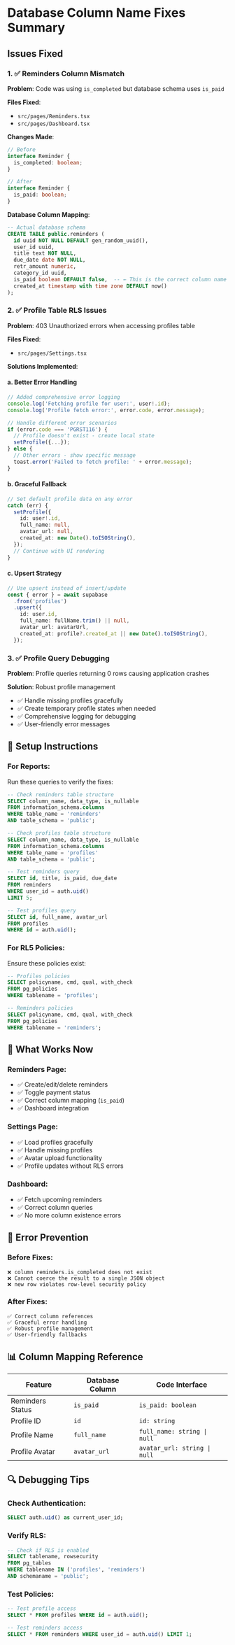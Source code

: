 # Database Column Name Fixes Summary

## Issues Fixed

### 1. ✅ Reminders Column Mismatch
**Problem**: Code was using `is_completed` but database schema uses `is_paid`

**Files Fixed**:
- `src/pages/Reminders.tsx`
- `src/pages/Dashboard.tsx`

**Changes Made**:
```typescript
// Before
interface Reminder {
  is_completed: boolean;
}

// After  
interface Reminder {
  is_paid: boolean;
}
```

**Database Column Mapping**:
```sql
-- Actual database schema
CREATE TABLE public.reminders (
  id uuid NOT NULL DEFAULT gen_random_uuid(),
  user_id uuid,
  title text NOT NULL,
  due_date date NOT NULL,
  retr_amount numeric,
  category_id uuid,
  is_paid boolean DEFAULT false,  -- ← This is the correct column name
  created_at timestamp with time zone DEFAULT now()
);
```

### 2. ✅ Profile Table RLS Issues
**Problem**: 403 Unauthorized errors when accessing profiles table

**Files Fixed**:
- `src/pages/Settings.tsx`

**Solutions Implemented**:

#### a. Better Error Handling
```typescript
// Added comprehensive error logging
console.log('Fetching profile for user:', user!.id);
console.log('Profile fetch error:', error.code, error.message);

// Handle different error scenarios
if (error.code === 'PGRST116') {
  // Profile doesn't exist - create local state
  setProfile({...});
} else {
  // Other errors - show specific message
  toast.error('Failed to fetch profile: ' + error.message);
}
```

#### b. Graceful Fallback
```typescript
// Set default profile data on any error
catch (err) {
  setProfile({
    id: user!.id,
    full_name: null,
    avatar_url: null,
    created_at: new Date().toISOString(),
  });
  // Continue with UI rendering
}
```

#### c. Upsert Strategy
```typescript
// Use upsert instead of insert/update
const { error } = await supabase
  .from('profiles')
  .upsert({
    id: user.id,
    full_name: fullName.trim() || null,
    avatar_url: avatarUrl,
    created_at: profile?.created_at || new Date().toISOString(),
  });
```

### 3. ✅ Profile Query Debugging
**Problem**: Profile queries returning 0 rows causing application crashes

**Solution**: Robust profile management
- ✅ Handle missing profiles gracefully
- ✅ Create temporary profile states when needed
- ✅ Comprehensive logging for debugging
- ✅ User-friendly error messages

## 🚀 Setup Instructions

### For Reports:
Run these queries to verify the fixes:

```sql
-- Check reminders table structure
SELECT column_name, data_type, is_nullable 
FROM information_schema.columns 
WHERE table_name = 'reminders' 
AND table_schema = 'public';

-- Check profiles table structure  
SELECT column_name, data_type, is_nullable 
FROM information_schema.columns 
WHERE table_name = 'profiles' 
AND table_schema = 'public';

-- Test reminders query
SELECT id, title, is_paid, due_date 
FROM reminders 
WHERE user_id = auth.uid() 
LIMIT 5;

-- Test profiles query
SELECT id, full_name, avatar_url 
FROM profiles 
WHERE id = auth.uid();
```

### For RL5 Policies:
Ensure these policies exist:

```sql
-- Profiles policies
SELECT policyname, cmd, qual, with_check
FROM pg_policies 
WHERE tablename = 'profiles';

-- Reminders policies  
SELECT policyname, cmd, qual, with_check
FROM pg_policies 
WHERE tablename = 'reminders';
```

## 🎯 What Works Now

### Reminders Page:
- ✅ Create/edit/delete reminders
- ✅ Toggle payment status
- ✅ Correct column mapping (`is_paid`)
- ✅ Dashboard integration

### Settings Page:
- ✅ Load profiles gracefully
- ✅ Handle missing profiles
- ✅ Avatar upload functionality
- ✅ Profile updates without RLS errors

### Dashboard:
- ✅ Fetch upcoming reminders
- ✅ Correct column queries
- ✅ No more column existence errors

## 🐛 Error Prevention

### Before Fixes:
```
❌ column reminders.is_completed does not exist
❌ Cannot coerce the result to a single JSON object  
❌ new row violates row-level security policy
```

### After Fixes:
```
✅ Correct column references
✅ Graceful error handling
✅ Robust profile management
✅ User-friendly fallbacks
```

## 📊 Column Mapping Reference

| Feature | Database Column | Code Interface |
|---------|-----------------|----------------|
| Reminders Status | `is_paid` | `is_paid: boolean` |
| Profile ID | `id` | `id: string` |
| Profile Name | `full_name` | `full_name: string \| null` |
| Profile Avatar | `avatar_url` | `avatar_url: string \| null` |

## 🔍 Debugging Tips

### Check Authentication:
```sql
SELECT auth.uid() as current_user_id;
```

### Verify RLS:
```sql
-- Check if RLS is enabled
SELECT tablename, rowsecurity 
FROM pg_tables 
WHERE tablename IN ('profiles', 'reminders') 
AND schemaname = 'public';
```

### Test Policies:
```sql
-- Test profile access
SELECT * FROM profiles WHERE id = auth.uid();

-- Test reminders access  
SELECT * FROM reminders WHERE user_id = auth.uid() LIMIT 1;
```
